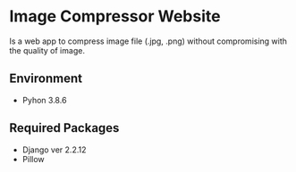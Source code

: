 # Image Compressor Website
 <!-- ![version](https://img.shields.io/badge/version-1.0-blue.svg) -->

Is a web app to compress image file (.jpg, .png) without compromising with the quality of image.

## Environment
- Pyhon 3.8.6

## Required Packages
- Django ver 2.2.12
- Pillow